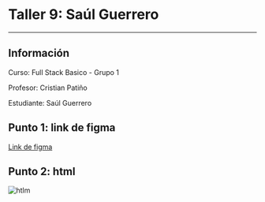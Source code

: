 <h1>Taller 9: Saúl Guerrero</h1>
<hr>

<h2>Información</h2>
<p>Curso: Full Stack Basico - Grupo 1</p>
<p>Profesor: Cristian Patiño</p>
<p>Estudiante: Saúl Guerrero</p>
<h2>Punto 1: link de figma</h2>
<a href="https://www.figma.com/file/yGFUPqoqfpL0JHTVJdfGSN/SAUL-GUERRERO?type=design&node-id=0%3A1&t=G1uKbORpCyYAl2c6-1">Link de figma</a>

<h2>Punto 2: html </h2>
<div style="text">
<img scr="./public/imagines/html.png"
alt="htlm">
</div>